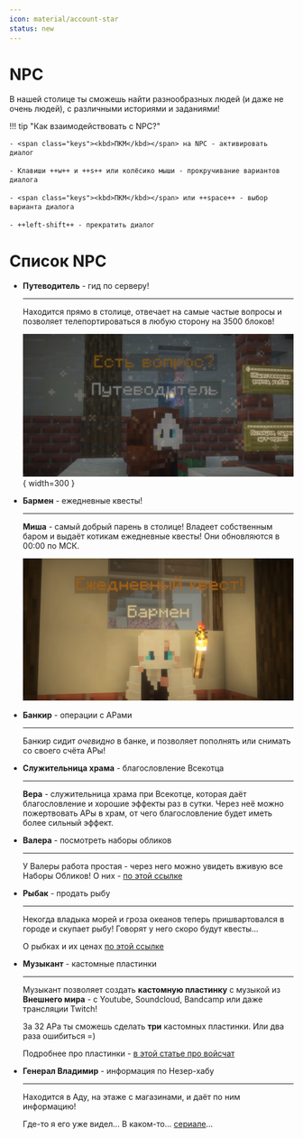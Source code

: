 ```yaml
---
icon: material/account-star
status: new
---
```


# NPC

В нашей столице ты сможешь найти разнообразных людей (и даже не очень людей), с различными историями и заданиями!

!!! tip "Как взаимодействовать с NPC?"

    - <span class="keys"><kbd>ПКМ</kbd></span> на NPC - активировать диалог

    - Клавиши ++w++ и ++s++ или колёсико мыши - прокручивание вариантов диалога

    - <span class="keys"><kbd>ПКМ</kbd></span> или ++space++ - выбор варианта диалога

    - ++left-shift++ - прекратить диалог

# Список NPC

<!-- TODO: Добавить сюда картинки NPC -->

<div class="grid cards" markdown>


-  **Путеводитель** - гид по серверу!

    ***

    Находится прямо в столице, отвечает на самые частые вопросы и позволяет телепортироваться в любую сторону на 3500 блоков!

    ![guide](../../assets/npc/guide.png){ width=300 }

- **Бармен** - ежедневные квесты!

    ***

    **Миша** - самый добрый парень в столице! Владеет собственным баром и выдаёт котикам ежедневные квесты! Они обновляются в 00:00 по МСК.

    ![bartender](../../assets/npc/bartender.png)

- **Банкир** - операции с АРами

    ***

    Банкир сидит *очевидно* в банке, и позволяет пополнять или снимать со своего счёта АРы!

- **Служительница храма** - благословление Всекотца

    ***

    **Вера** - служительница храма при Всекотце, которая даёт благословление и хорошие эффекты раз в сутки. Через неё можно пожертвовать АРы в храм, от чего благословление будет иметь более сильный эффект.

- **Валера** - посмотреть наборы обликов

    ***
    
    У Валеры работа простая - через него можно увидеть вживую все Наборы Обликов! О них - [по этой ссылке](../../info/donate.md)

- **Рыбак** - продать рыбу

    ***

    Некогда владыка морей и гроза океанов теперь пришвартовался в городе и скупает рыбу! Говорят у него скоро будут квесты...

    О рыбках и их ценах [по этой ссылке](../../gameplay/unique/рыбалка/fishing_gamelist.md)

- **Музыкант** - кастомные пластинки

    ***

    Музыкант позволяет создать **кастомную пластинку** с музыкой из **Внешнего мира** - с Youtube, Soundcloud, Bandcamp или даже трансляции Twitch!

    За 32 АРа ты сможешь сделать **три** кастомных пластинки. Или два раза ошибиться =)

    Подробнее про пластинки - [в этой статье про войсчат](../unique/voicechat.md)

- **Генерал Владимир** - информация по Незер-хабу

    ***

    Находится в Аду, на этаже с магазинами, и даёт по ним информацию!

    Где-то я его уже видел... В каком-то... [сериале](https://youtu.be/vYCLiCmdWGk?t=995)...

</div>

